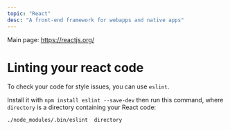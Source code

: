 ```yaml
---
topic: "React"
desc: "A front-end framework for webapps and native apps"
---
```


Main page: <https://reactjs.org/>

# Linting your react code

To check your code for style issues, you can use `eslint`.

Install it with `npm install eslint --save-dev` then run this command, where `directory` is a directory containing
your React code:

```
./node_modules/.bin/eslint  directory
```
